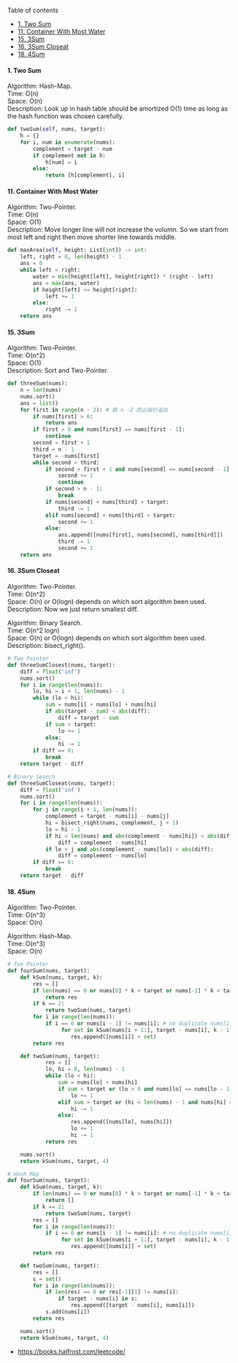 Table of contents

- [1. Two Sum](#1-two-sum)
- [11. Container With Most Water](#11-container-with-most-water)
- [15. 3Sum](#15-3sum)
- [16. 3Sum Closeat](#16-3sum-closeat)
- [18. 4Sum](#18-4sum)

#### 1. Two Sum

Algorithm: Hash-Map.  
Time: O(n)  
Space: O(n)  
Description: Look up in hash table should be amortized O(1) time as long as the hash function was chosen carefully.


```python
def twoSum(self, nums, target):
    h = {}
    for i, num in enumerate(nums):
        complement = target - num
        if complement not in h:
            h[num] = i
        else:
            return [h[complement], i]
```

#### 11. Container With Most Water

Algorithm: Two-Pointer.  
Time: O(n)  
Space: O(1)  
Description: Move longer line will not increase the volumn. So we start from most left and right then move shorter line towards middle.


```python
def maxArea(self, height: List[int]) -> int:
    left, right = 0, len(height) - 1
    ans = 0
    while left < right:
        water = min(height[left], height[right]) * (right - left)
        ans = max(ans, water)
        if height[left] <= height[right]:
            left += 1
        else:
            right -= 1
    return ans
```

#### 15. 3Sum

Algorithm: Two-Pointer.  
Time: O(n^2)  
Space: O(1)  
Description: Sort and Two-Pointer.


```python
def threeSum(nums):
    n = len(nums)
    nums.sort()
    ans = list()
    for first in range(n - 2): # 取 n -2 防止指针溢出
        if nums[first] > 0:
            return ans
        if first > 0 and nums[first] == nums[first - 1]:
            continue
        second = first + 1
        third = n - 1
        target = -nums[first]
        while second < third:
            if second > first + 1 and nums[second] == nums[second - 1]:
                second += 1
                continue
            if second > n - 1:
                break
            if nums[second] + nums[third] > target:
                third -= 1
            elif nums[second] + nums[third] < target:
                second += 1
            else:
                ans.append([nums[first], nums[second], nums[third]])
                third -= 1
                second += 1
    return ans
```

#### 16. 3Sum Closeat

Algorithm: Two-Pointer.  
Time: O(n^2)  
Space: O(n) or O(logn) depends on which sort algorithm been used.  
Description: Now we just return smallest diff.  

Algorithm: Binary Search.  
Time: O(n^2 logn)  
Space: O(n) or O(logn) depends on which sort algorithm been used.  
Description: bisect_right().


```python
# Two Pointer
def threeSumClosest(nums, target):
    diff = float('inf')
    nums.sort()
    for i in range(len(nums)):
        lo, hi = i + 1, len(nums) - 1
        while (lo < hi):
            sum = nums[i] + nums[lo] + nums[hi]
            if abs(target - sum) < abs(diff):
                diff = target - sum
            if sum < target:
                lo += 1
            else:
                hi -= 1
        if diff == 0:
            break
    return target - diff
```


```python
# Binary Search
def threeSumCloseat(nums, target):
    diff = float('inf')
    nums.sort()
    for i in range(len(nums)):
        for j in range(i + 1, len(nums)):
            complement = target - nums[i] - nums[j]
            hi = bisect_right(nums, complement, j + 1)
            lo = hi - 1
            if hi < len(nums) and abs(complement - nums[hi]) < abs(diff):
                diff = complement - nums[hi]
            if lo > j and abs(complement - nums[lo]) < abs(diff):
                diff = complement - nums[lo]
        if diff == 0:
            break
    return target - diff
```

#### 18. 4Sum

Algorithm: Two-Pointer.  
Time: O(n^3)  
Space: O(n)

Algorithm: Hash-Map.  
Time: O(n^3)  
Space: O(n)


```python
# Two Pointer
def fourSum(nums, target):
    def kSum(nums, target, k):
        res = []
        if len(nums) == 0 or nums[0] * k > target or nums[-1] * k < target:
            return res
        if k == 2:
            return twoSum(nums, target)
        for i in range(len(nums)):
            if i == 0 or nums[i - 1] != nums[i]: # no duplicate nums[i]
                 for set in kSum(nums[i + 1:], target - nums[i], k - 1):
                    res.append([nums[i]] + set)
        return res

    def twoSum(nums, target):
            res = []
            lo, hi = 0, len(nums) - 1
            while (lo < hi):
                sum = nums[lo] + nums[hi]
                if sum < target or (lo > 0 and nums[lo] == nums[lo - 1]):
                    lo += 1
                elif sum > target or (hi < len(nums) - 1 and nums[hi] == nums[hi + 1]):
                    hi -= 1
                else:
                    res.append([nums[lo], nums[hi]])
                    lo += 1
                    hi -= 1
            return res

    nums.sort()
    return kSum(nums, target, 4)
```


```python
# Hash Map
def fourSum(nums, target):
    def kSum(nums, target, k):
        if len(nums) == 0 or nums[0] * k > target or nums[-1] * k < target:
            return []
        if k == 2:
            return twoSum(nums, target)
        res = []
        for i in range(len(nums)):
            if i == 0 or nums[i - 1] != nums[i]: # no duplicate nums[i]
                 for set in kSum(nums[i + 1:], target - nums[i], k - 1):
                    res.append([nums[i]] + set)
        return res

    def twoSum(nums, target):
        res = []
        s = set()
        for i in range(len(nums)):
            if len(res) == 0 or res[-1][1] != nums[i]:
                if target - nums[i] in s:
                    res.append([target - nums[i], nums[i]])
            s.add(nums[i])
        return res

    nums.sort()
    return kSum(nums, target, 4)
```

* https://books.halfrost.com/leetcode/

